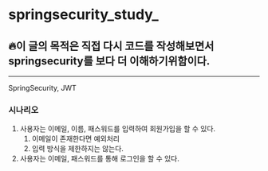 # springsecurity_study_
## 🔥이 글의 목적은 직접 다시 코드를 작성해보면서 springsecurity를 보다 더 이해하기위함이다.

---
SpringSecurity, JWT

### 시나리오
1. 사용자는 이메일, 이름, 패스워드를 입력하여 회원가입을 할 수 있다.
   1. 이메일이 존재한다면 예외처리
   2. 입력 방식을 제한하지는 않는다.
2. 사용자는 이메일, 패스워드를 통해 로그인을 할 수 있다.
   